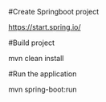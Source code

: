 #Create Springboot project

https://start.spring.io/

#Build project

mvn clean install

#Run the application

mvn spring-boot:run